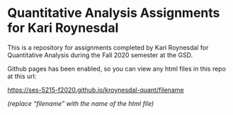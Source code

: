 # Quantitative Analysis Assignments for Kari Roynesdal

This is a repository for assignments completed by Kari Roynesdal for Quantitative Analysis during the Fall 2020 semester at the GSD.

Github pages has been enabled, so you can view any html files in this repo at this url:

https://ses-5215-f2020.github.io/kroynesdal-quant/filename

*(replace “filename” with the name of the html file)*

